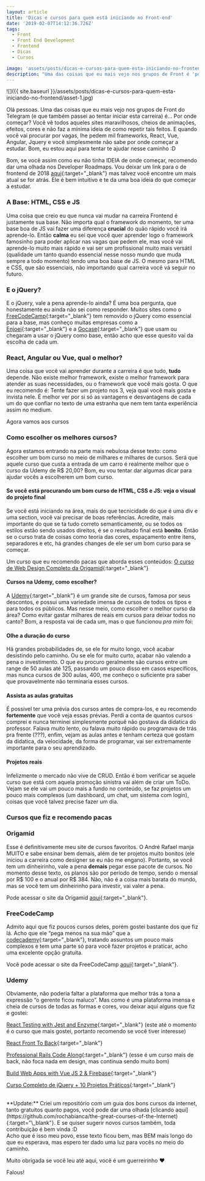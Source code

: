 ```yaml
---
layout: article
title: 'Dicas e cursos para quem está iniciando no Front-end'
date: '2019-02-07T14:12:36.726Z'
tags:
  - Front
  - Front End Development
  - Frontend
  - Dicas
  - Cursos

image: 'assets/posts/dicas-e-cursos-para-quem-esta-iniciando-no-frontend/asset-1.jpg'
description: "Uma das coisas que eu mais vejo nos grupos de Front é 'por onde começar?' Você vê todos aqueles sites maravilhosos, cheios de animações, efeitos, cores e não faz a mínima ideia de como repetir tais feitos. Bom, eu estou aqui para tentar te ajudar nesse caminho!"
---
```


![]({{ site.baseurl }}/assets/posts/dicas-e-cursos-para-quem-esta-iniciando-no-frontend/asset-1.jpg)

Olá pessoas. Uma das coisas que eu mais vejo nos grupos de Front do Telegram (e que também passei ao tentar iniciar esta carreira) é… Por onde começar? Você vê todos aqueles sites maravilhosos, cheios de animações, efeitos, cores e não faz a mínima ideia de como repetir tais feitos. E quando você vai procurar por vagas, lhe pedem mil frameworks, React, Vue, Angular, Jquery e você simplesmente não sabe por onde começar a estudar. Bom, eu estou aqui para tentar te ajudar nesse caminho :D

<!--more-->

Bom, se você assim como eu não tinha IDEIA de onde começar, recomendo dar uma olhada nos Developer Roadmaps. Vou deixar um link para o de frontend de 2018 [aqui](https://github.com/kamranahmedse/developer-roadmap/blob/master/images/frontend.png){:target="\_blank"} mas talvez você encontre um mais atual se for atrás. Ele é bem intuitivo e te da uma boa ideia do que começar a estudar.

### A Base: HTML, CSS e JS

Uma coisa que creio eu que nunca vai mudar na carreira Frontend é justamente sua base. Não importa qual o framework do momento, ter uma base boa de JS vai fazer uma diferença **crucial** do quão rápido você irá aprende-lo. Então **calma** eu sei que você quer aprender logo o framework famosinho para poder aplicar nas vagas que pedem ele, mas você vai aprende-lo muito mais rápido e vai ser um profissional muito mais versátil (qualidade um tanto quando essencial nesse nosso mundo que muda sempre a todo momento) tendo uma boa base de JS. O mesmo para HTML e CSS, que são essenciais, não importando qual carreira você vá seguir no futuro.

### E o jQuery?

E o jQuery, vale a pena aprende-lo ainda? É uma boa pergunta, que honestamente eu ainda não sei como responder. Muitos sites como o [FreeCodeCamp](https://learn.freecodecamp.org/){:target="\_blank"} tem removido o jQuery como essencial para a base, mas conheço muitas empresas como a [Enjoei](https://www.enjoei.com.br/){:target="\_blank"} e a [Gocase](https://www.gocase.com.br/){:target="\_blank"} que usam ou chegaram a usar o jQuery como base, então acho que esse quesito vai da escolha de cada um.

### React, Angular ou Vue, qual o melhor?

Uma coisa que você vai aprender durante a carreira é que tudo, **tudo** depende. Não existe melhor framework, existe o melhor framework para atender as suas necessidades, ou o framework que você mais gosta. O que eu recomendo é: Tente fazer um projeto nos 3, veja qual você mais gosta e invista nele. É melhor ver por si só as vantagens e desvantagens de cada um do que confiar no texto de uma estranha que nem tem tanta experiência assim no medium.

Agora vamos aos cursos

### Como escolher os melhores cursos?

Agora estamos entrando na parte mais nebulosa desse texto: como escolher um bom curso no meio de milhares e milhares de cursos. Será que aquele curso que custa a entrada de um carro é realmente melhor que o curso da Udemy de R\$ 20,00? Bom, eu vou tentar dar algumas dicar para ajudar vocês a escolherem um bom curso.

#### Se você está procurando um bom curso de HTML, CSS e JS: veja o visual do projeto final

Se você está iniciando na área, mais do que tecnicidade do que é uma div e uma section, você vai precisar de boas referências. Acredite, mais importante do que se ta tudo correto semanticamente, ou se todos os estilos estão sendo usados direitos, é se o resultado final está **bonito**. Então se o curso trata de coisas como teoria das cores, espaçamento entre itens, separadores e etc, há grandes changes de ele ser um bom curso para se começar.

Um curso que eu recomendo pacas que aborda esses conteúdos: [O curso de Web Design Completo da Origamid](https://www.origamid.com/curso/web-design-completo/){:target="\_blank"}

#### Cursos na Udemy, como escolher?

A [Udemy](https://www.udemy.com/){:target="\_blank"} é um grande site de cursos, famosa por seus descontos, e possui uma variedade imensa de cursos de todos os tipos e para todos os públicos. Mas nesse meio, como escolher o melhor curso da área? Como evitar gastar milhares de reais em cursos para deixar todos no canto? Bom, a resposta vai de cada um, mas o que funcionou _pra mim_ foi:

#### Olhe a duração do curso

Há grandes probabilidades de, se ele for muito longo, você acabar desistindo pelo caminho. Ou se ele for muito curto, acabar não valendo a pena o investimento. O que eu procuro geralmente são cursos entre um range de 50 aulas até 125, passando um pouco disso em casos específicos, mas nunca cursos de 300 aulas, 400, me conheço o suficiente pra saber que provavelmente não terminaria esses cursos.

#### Assista as aulas gratuitas

É possivel ter uma prévia dos cursos antes de compra-los, e eu recomendo **fortemente** que você veja essas prévias. Perdi a conta de quantos cursos comprei e nunca terminei simplesmente porquê não gostava da didatica do professor. Falava muito lento, ou falava muito rápido ou programava de trás pra frente (???), enfim, vejam as aulas antes e tenham certeza que gostam da didatica, da velocidade, da forma de programar, vai ser extremamente importante para o seu aprendizado.

#### Projetos reais

Infelizmente o mercado não vive de CRUD. Então é bom verificar se aquele curso que está com aquela promoção sinistra vai além de criar um ToDo. Vejam se ele vai um pouco mais a fundo no conteúdo, se faz projetos um pouco mais complexos (um dashboard, um chat, um sistema com login), coisas que você talvez precise fazer um dia.

### Cursos que fiz e recomendo pacas

### Origamid

Esse é definitivamente meu site de cursos favoritos. O André Rafael manja MUITO e sabe ensinar bem demais, além de ter projetos muito bonitos (ele iniciou a carreira como designer se eu não me engano). Portanto, se você tem um dinheirinho, vale a pena **demais** pegar esse pacote de cursos. No momento desse texto, os planos são por período de tempo, sendo o mensal por R$ 100 e o anual por R$ 384. Não, não é a coisa mais barata do mundo, mas se você tem um dinheirinho para investir, vai valer a pena.

Pode acessar o site da Origamid [aqui](https://www.origamid.com/){:target="\_blank"}.

### FreeCodeCamp

Admito aqui que fiz poucos cursos deles, porém gostei bastante dos que fiz lá. Acho que ele “pega menos na sua mão” que a [codecademy](https://www.codecademy.com/pt-BR){:target="\_blank"}, tratando assuntos um pouco mais complexos e tem uma parte só para você fazer projetos e praticar, acho uma excelente opção gratuita.

Você pode acessar o site da FreeCodeCamp [aqui](https://learn.freecodecamp.org/){:target="\_blank"}.

### Udemy

Obviamente, não poderia faltar a plataforma que melhor trás a tona a expressão “o gerente ficou maluco”. Mas como é uma plataforma imensa e cheia de cursos de todas as formas e cores, vou deixar aqui alguns que fiz e gostei:

[React Testing with Jest and Enzyme](https://www.udemy.com/react-testing-with-jest-and-enzyme/learn/v4/overview){:target="\_blank"} (este até o momento é o curso que mais gostei, portanto recomendo se você tiver interesse)

[React Front To Back](https://www.udemy.com/react-front-to-back/learn/v4/content){:target="\_blank"}

[Professional Rails Code Along](https://www.udemy.com/professional-ruby-on-rails-coding-course/){:target="\_blank"} (esse é um curso mais de back, não foca nada em design, mas continua sendo muito bom)

[Build Web Apps with Vue JS 2 & Firebase](https://www.udemy.com/build-web-apps-with-vuejs-firebase/){:target="\_blank"}

[Curso Completo de jQuery + 10 Projetos Práticos](https://www.udemy.com/jquery-completo/){:target="\_blank"}

<br/>
**Update:** Criei um repositório com um guia dos bons cursos da internet, tanto gratuitos quanto pagos, você pode dar uma olhada [clicando aqui](https://github.com/rochabianca/the-great-courses-of-the-Internet){:target="\_blank"}. E se quiser sugerir novos cursos também, toda contribuição é bem vinda :D

<br/>
Acho que é isso meu povo, esse texto ficou bem, mas BEM mais longo do que eu esperava, mas espero ter dado uma luz para vocês no meio do caminho.

Muito obrigada se você leu até aqui, você é um guerreirinho ❤

Falous!
